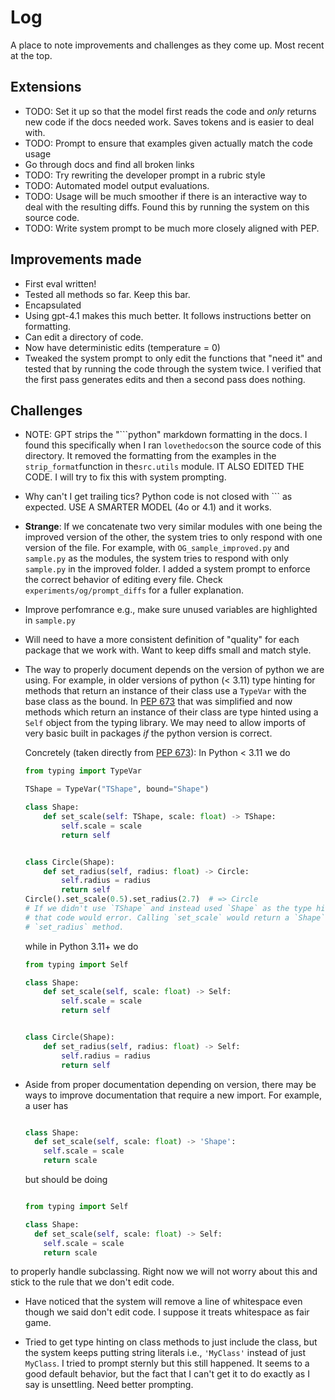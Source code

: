 # Log

A place to note improvements and challenges as they come up. Most recent at the top.

## Extensions

- TODO: Set it up so that the model first reads the code and _only_ returns new code
  if the docs needed work. Saves tokens and is easier to deal with.
- TODO: Prompt to ensure that examples given actually match the code usage
- Go through docs and find all broken links
- TODO: Try rewriting the developer prompt in a rubric style
- TODO: Automated model output evaluations.
- TODO: Usage will be much smoother if there is an interactive way to deal with the
  resulting diffs. Found this by running the system on this source code.
- TODO: Write system prompt to be much more closely aligned with PEP.

## Improvements made

- First eval written!
- Tested all methods so far. Keep this bar.
- Encapsulated
- Using gpt-4.1 makes this much better. It follows instructions better on formatting.
- Can edit a directory of code.
- Now have deterministic edits (temperature = 0)
- Tweaked the system prompt to only edit the functions that "need it" and tested
  that by running the code through the system twice. I verified that the first pass
  generates edits and then a second pass does nothing.

## Challenges

- NOTE: GPT strips the "```python" markdown formatting in the docs. I found this
specifically when I ran `lovethedocs`on the source code of this directory. It removed
the formatting from the examples in the `strip_format`function in the`src.utils`
  module. IT ALSO EDITED THE CODE. I will try to fix this with system prompting.
- Why can't I get trailing tics? Python code is not closed with ``` as expected. USE A SMARTER MODEL (4o or 4.1) and it works.
- **Strange**: If we concatenate two very similar modules with one being the improved
  version of the other, the system tries to only respond with one version of the file.
  For example, with `OG_sample_improved.py` and `sample.py` as the modules, the system
  tries to respond with only `sample.py` in the improved folder. I added a system
  prompt to enforce the correct behavior of editing every file. Check
  `experiments/og/prompt_diffs` for a fuller explanation.
- Improve perfomrance e.g., make sure unused variables are highlighted in `sample.py`
- Will need to have a more consistent definition of "quality" for each package
  that we work with. Want to keep diffs small and match style.
- The way to properly document depends on the version of python we are using. For
  example, in older versions of python (< 3.11) type hinting for methods that return
  an instance of their class use a `TypeVar` with the base class as the bound. In
  [PEP 673](https://peps.python.org/pep-0673/) that was simplified and now methods
  which return an instance of their class are type hinted using a `Self` object from
  the typing library. We may need to allow imports of very basic built in packages
  _if_ the python version is correct.

  Concretely (taken directly from [PEP 673](https://peps.python.org/pep-0673)): In
  Python < 3.11 we do

  ```python
  from typing import TypeVar

  TShape = TypeVar("TShape", bound="Shape")

  class Shape:
      def set_scale(self: TShape, scale: float) -> TShape:
          self.scale = scale
          return self


  class Circle(Shape):
      def set_radius(self, radius: float) -> Circle:
          self.radius = radius
          return self
  Circle().set_scale(0.5).set_radius(2.7)  # => Circle
  # If we didn't use `TShape` and instead used `Shape` as the type hint on `set_scale`,
  # that code would error. Calling `set_scale` would return a `Shape` which has no
  # `set_radius` method.
  ```

  while in Python 3.11+ we do

  ```python
  from typing import Self

  class Shape:
      def set_scale(self, scale: float) -> Self:
          self.scale = scale
          return self


  class Circle(Shape):
      def set_radius(self, radius: float) -> Self:
          self.radius = radius
          return self
  ```

- Aside from proper documentation depending on version, there may be ways to improve
  documentation that require a new import. For example, a user has

  ```python

  class Shape:
    def set_scale(self, scale: float) -> 'Shape':
      self.scale = scale
      return scale
  ```

  but should be doing

  ```python

  from typing import Self

  class Shape:
    def set_scale(self, scale: float) -> Self:
      self.scale = scale
      return scale
  ```

to properly handle subclassing. Right now we will not worry about this and stick to
the rule that we don't edit code.

- Have noticed that the system will remove a line of whitespace even though we said
  don't edit code. I suppose it treats whitespace as fair game.

- Tried to get type hinting on class methods to just include the class, but the system
  keeps putting string literals i.e., `'MyClass'` instead of just `MyClass`. I tried to
  prompt sternly but this still happened. It seems to a good default behavior, but the
  fact that I can't get it to do exactly as I say is unsettling. Need better prompting.
